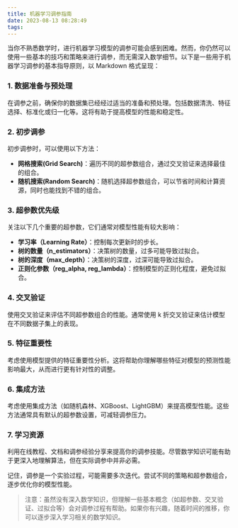 ```yaml
---
title: 机器学习调参指南
date: 2023-08-13 08:28:49
tags:
---
```


当你不熟悉数学时，进行机器学习模型的调参可能会感到困难。然而，你仍然可以使用一些基本的技巧和策略来进行调参，而无需深入数学细节。以下是一些用于机器学习调参的基本指导原则，以 Markdown 格式呈现：

### 1. 数据准备与预处理

在调参之前，确保你的数据集已经经过适当的准备和预处理。包括数据清洗、特征选择、标准化或归一化等。这将有助于提高模型的性能和稳定性。

### 2. 初步调参

初步调参时，可以使用以下方法：

- **网格搜索(Grid Search)**：遍历不同的超参数组合，通过交叉验证来选择最佳的组合。
- **随机搜索(Random Search)**：随机选择超参数组合，可以节省时间和计算资源，同时也能找到不错的组合。

### 3. 超参数优先级

关注以下几个重要的超参数，它们通常对模型性能有较大影响：

- **学习率（Learning Rate）**：控制每次更新时的步长。
- **树的数量（n_estimators）**：决策树的数量，过多可能导致过拟合。
- **树的深度（max_depth）**：决策树的深度，过深可能导致过拟合。
- **正则化参数（reg_alpha, reg_lambda）**：控制模型的正则化程度，避免过拟合。

### 4. 交叉验证

使用交叉验证来评估不同超参数组合的性能。通常使用 k 折交叉验证来估计模型在不同数据子集上的表现。

### 5. 特征重要性

考虑使用模型提供的特征重要性分析。这将帮助你理解哪些特征对模型的预测性能影响最大，从而进行更有针对性的调整。

### 6. 集成方法

考虑使用集成方法（如随机森林、XGBoost、LightGBM）来提高模型性能。这些方法通常具有默认的超参数设置，可减轻调参压力。

### 7. 学习资源

利用在线教程、文档和调参经验分享来提高你的调参技能。尽管数学知识可能有助于更深入地理解算法，但在实际调参中并非必需。

记住，调参是一个实验过程，可能需要多次迭代。尝试不同的策略和超参数组合，逐步优化你的模型性能。

> 注意：虽然没有深入数学知识，但理解一些基本概念（如超参数、交叉验证、过拟合等）会对调参过程有帮助。如果你有兴趣，随着时间的推移，你可以逐步深入学习相关的数学知识。